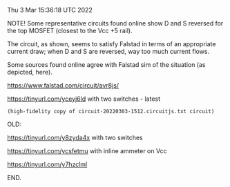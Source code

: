 Thu  3 Mar 15:36:18 UTC 2022

NOTE!
  Some representative circuits found online show D and S reversed
  for the top MOSFET (closest to the Vcc +5 rail).

  The circuit, as shown, seems to satisfy Falstad in terms of
  an appropriate current draw; when D and S are reversed, way
  too much current flows.

  Some sources found online agree with Falstad sim of the situation
  (as depicted, here).

  https://www.falstad.com/circuit/avr8js/
  
  https://tinyurl.com/yceyj6ld  with two switches - latest
  
    (high-fidelity copy of circuit-20220303-1512.circuitjs.txt circuit)

OLD:

  https://tinyurl.com/y8zyda4x  with two switches

  https://tinyurl.com/ycsfetmu  with inline ammeter on Vcc

  https://tinyurl.com/y7hzclml

END.
